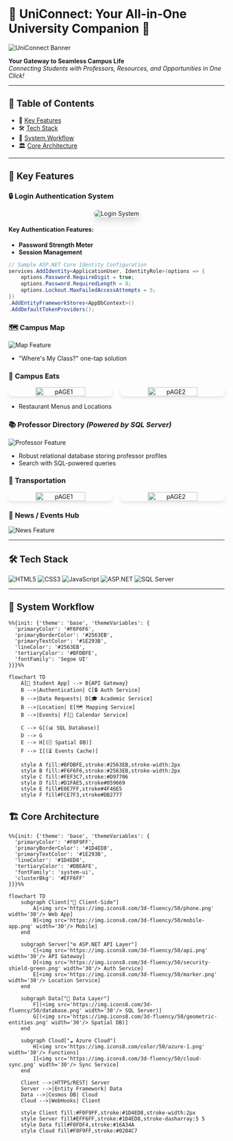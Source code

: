 
# 🚀 UniConnect: Your All-in-One University Companion 🌟


![UniConnect Banner](https://github.com/user-attachments/assets/30d386c7-3fda-4154-8aae-59c0a53967bf) 


**Your Gateway to Seamless Campus Life**  
*Connecting Students with Professors, Resources, and Opportunities in One Click!*

---

## 🌟 Table of Contents
- 🎯 [Key Features](#-key-features)
- 🛠️ [Tech Stack](#%EF%B8%8F-tech-stack)
- 🚦 [System Workflow](#-system-workflow)
- 🏛️ [Core Architecture](#-core-architecture)

---

## 🎯 Key Features

### 🔒 **Login Authentication System**
<div align="center">
  <img src="https://github.com/user-attachments/assets/0da34611-d9c9-44e6-901a-7f1b9faaf6bd" alt="Login System" style="border-radius: 12px; box-shadow: 0 8px 16px rgba(0,0,0,0.15);">
</div>

#### Key Authentication Features:
- **Password Strength Meter**
- **Session Management**

```csharp
// Sample ASP.NET Core Identity Configuration
services.AddIdentity<ApplicationUser, IdentityRole>(options => {
    options.Password.RequireDigit = true;
    options.Password.RequiredLength = 8;
    options.Lockout.MaxFailedAccessAttempts = 5;
})
.AddEntityFrameworkStores<AppDbContext>()
.AddDefaultTokenProviders();
```

### 🗺️ **Campus Map**
![Map Feature](https://github.com/user-attachments/assets/ccfde9c9-f0a2-48c8-ad73-71e595d925af)



- "Where's My Class?" one-tap solution

### 🍔 **Campus Eats**
<div align="center">
  <div style="display: flex; justify-content: space-between; gap: 20px; margin: 15px 0;">
    <img src="https://github.com/user-attachments/assets/106a9292-5b98-4187-8e56-d0e5c9567f7d" alt="pAGE1" style="width: 48%; border-radius: 8px; box-shadow: 0 4px 8px rgba(0,0,0,0.1);">
    <img src="https://github.com/user-attachments/assets/82478910-0d67-4e2f-a2d2-1ad851ce2059" alt="pAGE2" style="width: 48%; border-radius: 8px; box-shadow: 0 4px 8px rgba(0,0,0,0.1);">
  </div>
</div>


- Restaurant Menus and Locations

### 📚 **Professor Directory** *(Powered by SQL Server)*
![Professor Feature](https://github.com/user-attachments/assets/acd72bb5-ca4f-4bf3-9858-ef5f9a69e374)

  
- Robust relational database storing professor profiles
- Search with SQL-powered queries

### 🚌 **Transportation**
<div align="center">
  <div style="display: flex; justify-content: space-between; gap: 20px; margin: 15px 0;">
    <img src="https://github.com/user-attachments/assets/0a4730f7-e170-440c-96c7-35c7186014ae" alt="pAGE1" style="width: 48%; border-radius: 8px; box-shadow: 0 4px 8px rgba(0,0,0,0.1);">
    <img src="https://github.com/user-attachments/assets/a0352c1d-435c-4486-9d3d-036e4658dc78" alt="pAGE2" style="width: 48%; border-radius: 8px; box-shadow: 0 4px 8px rgba(0,0,0,0.1);">
  </div>
</div>


### 📢 **News / Events Hub**
![News Feature](https://via.placeholder.com/400x200.png?text=Personalized+Event+Feed+%F0%9F%93%B0)  


---




## 🛠️ Tech Stack

![HTML5](https://img.shields.io/badge/HTML5-E34F26?style=for-the-badge&logo=html5&logoColor=white)
![CSS3](https://img.shields.io/badge/CSS3-1572B6?style=for-the-badge&logo=css3&logoColor=white)
![JavaScript](https://img.shields.io/badge/JavaScript-F7DF1E?style=for-the-badge&logo=javascript&logoColor=black)
![ASP.NET](https://img.shields.io/badge/ASP.NET-512BD4?style=for-the-badge&logo=.net&logoColor=white)
![SQL Server](https://img.shields.io/badge/Microsoft_SQL_Server-CC2927?style=for-the-badge&logo=microsoft-sql-server&logoColor=white)

---

## 🚦 System Workflow

```mermaid
%%{init: {'theme': 'base', 'themeVariables': { 
  'primaryColor': '#F6F6F6',
  'primaryBorderColor': '#2563EB',
  'primaryTextColor': '#1E293B',
  'lineColor': '#2563EB',
  'tertiaryColor': '#BFDBFE',
  'fontFamily': 'Segoe UI'
}}}%%

flowchart TD
    A[📱 Student App] --> B{API Gateway}
    B -->|Authentication| C[🔒 Auth Service]
    B -->|Data Requests| D[🎓 Academic Service]
    B -->|Location| E[🗺️ Mapping Service]
    B -->|Events| F[📅 Calendar Service]
    
    C --> G[(📊 SQL Database)]
    D --> G
    E --> H[(🗄️ Spatial DB)]
    F --> I[(⏳ Events Cache)]
    
    style A fill:#BFDBFE,stroke:#2563EB,stroke-width:2px
    style B fill:#F6F6F6,stroke:#2563EB,stroke-width:2px
    style C fill:#FEF3C7,stroke:#D97706
    style D fill:#D1FAE5,stroke#059669
    style E fill#E0E7FF,stroke#4F46E5
    style F fill#FCE7F3,stroke#DB2777

```

## 🏗️ Core Architecture

```mermaid
%%{init: {'theme': 'base', 'themeVariables': {
  'primaryColor': '#F0F9FF',
  'primaryBorderColor': '#1D4ED8',
  'primaryTextColor': '#1E293B',
  'lineColor': '#1D4ED8',
  'tertiaryColor': '#DBEAFE',
  'fontFamily': 'system-ui',
  'clusterBkg': '#EFF6FF'
}}}%%

flowchart TD
    subgraph Client["📱 Client-Side"]
        A[<img src='https://img.icons8.com/3d-fluency/50/phone.png' width='30'/> Web App]
        B[<img src='https://img.icons8.com/3d-fluency/50/mobile-app.png' width='30'/> Mobile]
    end

    subgraph Server["⚙️ ASP.NET API Layer"]
        C[<img src='https://img.icons8.com/3d-fluency/50/api.png' width='30'/> API Gateway]
        D[<img src='https://img.icons8.com/3d-fluency/50/security-shield-green.png' width='30'/> Auth Service]
        E[<img src='https://img.icons8.com/3d-fluency/50/marker.png' width='30'/> Location Service]
    end

    subgraph Data["💾 Data Layer"]
        F[(<img src='https://img.icons8.com/3d-fluency/50/database.png' width='30'/> SQL Server)]
        G[(<img src='https://img.icons8.com/3d-fluency/50/geometric-entities.png' width='30'/> Spatial DB)]
    end

    subgraph Cloud["☁️ Azure Cloud"]
        H[<img src='https://img.icons8.com/color/50/azure-1.png' width='30'/> Functions]
        I[<img src='https://img.icons8.com/3d-fluency/50/cloud-sync.png' width='30'/> Sync Service]
    end

    Client -->|HTTPS/REST| Server
    Server -->|Entity Framework| Data
    Data -->|Cosmos DB| Cloud
    Cloud -->|WebHooks| Client

    style Client fill:#F0F9FF,stroke:#1D4ED8,stroke-width:2px
    style Server fill#EFF6FF,stroke:#1D4ED8,stroke-dasharray:5 5
    style Data fill#F0FDF4,stroke:#16A34A
    style Cloud fill#F0F9FF,stroke:#0284C7
```
